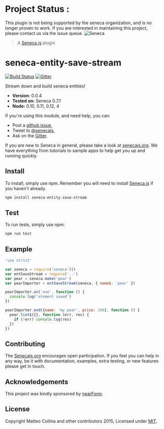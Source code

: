 # Project Status :
This plugin is not being supported by the seneca organization,  and is no longer proven to work.
If you are interested in maintaining this project, please contact us via the issue queue.
![Seneca](http://senecajs.org/files/assets/seneca-logo.png)
> A [Seneca.js][] plugin

# seneca-entity-save-stream

[![Build Status][travis-badge]][travis-url]
[![Gitter][gitter-badge]][gitter-url]

Stream down and build seneca entities!

- __Version:__ 0.0.4
- __Tested on:__ Seneca 0.7.1
- __Node:__ 0.10, 0.11, 0.12, 4

If you're using this module, and need help, you can:

- Post a [github issue][],
- Tweet to [@senecajs][],
- Ask on the [Gitter][gitter-url].

If you are new to Seneca in general, please take a look at [senecajs.org][]. We have everything from
tutorials to sample apps to help get you up and running quickly.

## Install
To install, simply use npm. Remember you will need to install [Seneca.js][] if you haven't already.

```sh
npm install seneca-entity-save-stream
```

## Test
To run tests, simply use npm:

```sh
npm run test
```

## Example

```js
'use strict'

var seneca = require('seneca')()
var entSaveStream = require('..')
var pear = seneca.make('pear')
var pearImporter = entSaveStream(seneca, { name$: 'pear' })

pearImporter.on('one', function () {
  console.log('element saved')
})

pearImporter.end({name: 'my pear', price: 200}, function () {
  pear.list$({}, function (err, res) {
    if (!err) console.log(res)
  })
})
```

## Contributing
The [Senecajs org][] encourages open participation. If you feel you can help in any way, be it with
documentation, examples, extra testing, or new features please get in touch.


## Acknowledgements
This project was kindly sponsored by [nearForm](http://nearform.com).


## License
Copyright Matteo Collina and other contributors 2015, Licensed under [MIT][].


[travis-badge]: https://travis-ci.org/senecajs/seneca-entity-save-stream.png?branch=master
[travis-url]: https://travis-ci.org/senecajs/seneca-entity-save-stream
[gitter-badge]: https://badges.gitter.im/Join%20Chat.svg
[gitter-url]: https://gitter.im/senecajs/seneca

[MIT]: ./LICENSE
[Senecajs org]: https://github.com/senecajs/
[senecajs.org]: http://senecajs.org/
[Seneca.js]: https://www.npmjs.com/package/seneca
[github issue]: https://github.com/senecajs/seneca-entity-save-stream/issues
[@senecajs]: http://twitter.com/senecajs
